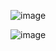 
![image](https://github.com/PerroneEros/ASO2024TPs/assets/166446910/663e99c5-2385-42b0-8135-a7e4f560c3da)

![image](https://github.com/PerroneEros/ASO2024TPs/assets/166446910/c21c6a1d-87cb-4e55-85f9-a30087cf78c5)
